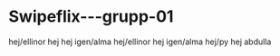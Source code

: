 # Swipeflix---grupp-01
hej/ellinor
hej
hej igen/alma
hej/ellinor 
hej igen/alma
hej/py
hej abdulla 
